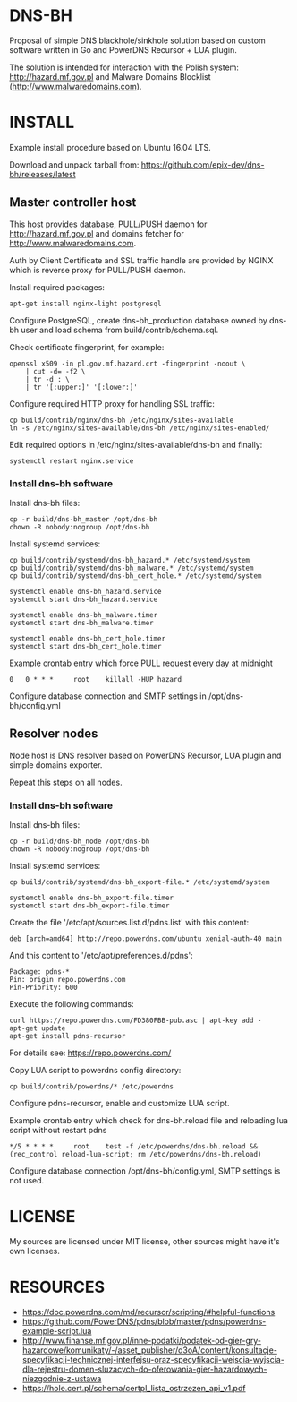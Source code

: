 # DNS-BH

Proposal of simple DNS blackhole/sinkhole solution based on custom software written in Go and PowerDNS Recursor + LUA plugin.

The solution is intended for interaction with the Polish system: http://hazard.mf.gov.pl and Malware Domains Blocklist (http://www.malwaredomains.com).

# INSTALL

Example install procedure based on Ubuntu 16.04 LTS.

Download and unpack tarball from: https://github.com/epix-dev/dns-bh/releases/latest

## Master controller host

This host provides database, PULL/PUSH daemon for http://hazard.mf.gov.pl and domains fetcher for http://www.malwaredomains.com.

Auth by Client Certificate and SSL traffic handle are provided by NGINX which is reverse proxy for PULL/PUSH daemon.

Install required packages:

    apt-get install nginx-light postgresql

Configure PostgreSQL, create dns-bh_production database owned by dns-bh user and load schema from build/contrib/schema.sql.

Check certificate fingerprint, for example:

    openssl x509 -in pl.gov.mf.hazard.crt -fingerprint -noout \
        | cut -d= -f2 \
        | tr -d : \
        | tr '[:upper:]' '[:lower:]'


Configure required HTTP proxy for handling SSL traffic:

    cp build/contrib/nginx/dns-bh /etc/nginx/sites-available
    ln -s /etc/nginx/sites-available/dns-bh /etc/nginx/sites-enabled/

Edit required options in /etc/nginx/sites-available/dns-bh and finally:

    systemctl restart nginx.service

### Install dns-bh software

Install dns-bh files:

    cp -r build/dns-bh_master /opt/dns-bh
    chown -R nobody:nogroup /opt/dns-bh

Install systemd services:

    cp build/contrib/systemd/dns-bh_hazard.* /etc/systemd/system
    cp build/contrib/systemd/dns-bh_malware.* /etc/systemd/system
    cp build/contrib/systemd/dns-bh_cert_hole.* /etc/systemd/system

    systemctl enable dns-bh_hazard.service
    systemctl start dns-bh_hazard.service

    systemctl enable dns-bh_malware.timer
    systemctl start dns-bh_malware.timer

    systemctl enable dns-bh_cert_hole.timer
    systemctl start dns-bh_cert_hole.timer


Example crontab entry which force PULL request every day at midnight

    0   0 * * *     root    killall -HUP hazard

Configure database connection and SMTP settings in /opt/dns-bh/config.yml

## Resolver nodes

Node host is DNS resolver based on PowerDNS Recursor, LUA plugin and simple domains exporter.

Repeat this steps on all nodes.

### Install dns-bh software

Install dns-bh files:

    cp -r build/dns-bh_node /opt/dns-bh
    chown -R nobody:nogroup /opt/dns-bh

Install systemd services:

    cp build/contrib/systemd/dns-bh_export-file.* /etc/systemd/system

    systemctl enable dns-bh_export-file.timer
    systemctl start dns-bh_export-file.timer

Create the file '/etc/apt/sources.list.d/pdns.list' with this content:

    deb [arch=amd64] http://repo.powerdns.com/ubuntu xenial-auth-40 main

And this content to '/etc/apt/preferences.d/pdns':

    Package: pdns-*
    Pin: origin repo.powerdns.com
    Pin-Priority: 600

Execute the following commands:

    curl https://repo.powerdns.com/FD380FBB-pub.asc | apt-key add -
    apt-get update
    apt-get install pdns-recursor

For details see: https://repo.powerdns.com/

Copy LUA script to powerdns config directory:

    cp build/contrib/powerdns/* /etc/powerdns

Configure pdns-recursor, enable and customize LUA script.

Example crontab entry which check for dns-bh.reload file and reloading lua script without restart pdns

    */5 * * * *     root    test -f /etc/powerdns/dns-bh.reload && (rec_control reload-lua-script; rm /etc/powerdns/dns-bh.reload)

Configure database connection /opt/dns-bh/config.yml, SMTP settings is not used.

# LICENSE

My sources are licensed under MIT license, other sources might have it's own licenses.

# RESOURCES

- https://doc.powerdns.com/md/recursor/scripting/#helpful-functions
- https://github.com/PowerDNS/pdns/blob/master/pdns/powerdns-example-script.lua
- http://www.finanse.mf.gov.pl/inne-podatki/podatek-od-gier-gry-hazardowe/komunikaty/-/asset_publisher/d3oA/content/konsultacje-specyfikacji-technicznej-interfejsu-oraz-specyfikacji-wejscia-wyjscia-dla-rejestru-domen-sluzacych-do-oferowania-gier-hazardowych-niezgodnie-z-ustawa
- https://hole.cert.pl/schema/certpl_lista_ostrzezen_api_v1.pdf
